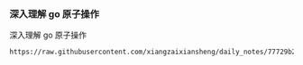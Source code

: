 ### 深入理解 go 原子操作

深入理解 go 原子操作

```pdf
https://raw.githubusercontent.com/xiangzaixiansheng/daily_notes/77729b214ab7388b222c6b4da6ffccadc81ff920/docs/golang_pdf/%E6%B7%B1%E5%85%A5%E7%90%86%E8%A7%A3%20go%20%E5%8E%9F%E5%AD%90%E6%93%8D%E4%BD%9C.pdf
```